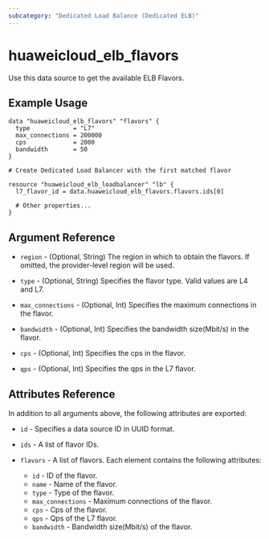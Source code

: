 ```yaml
---
subcategory: "Dedicated Load Balance (Dedicated ELB)"
---
```


# huaweicloud_elb_flavors

Use this data source to get the available ELB Flavors.

## Example Usage

```hcl
data "huaweicloud_elb_flavors" "flavors" {
  type            = "L7"
  max_connections = 200000
  cps             = 2000
  bandwidth       = 50
}

# Create Dedicated Load Balancer with the first matched flavor

resource "huaweicloud_elb_loadbalancer" "lb" {
  l7_flavor_id = data.huaweicloud_elb_flavors.flavors.ids[0]

  # Other properties...
}
```

## Argument Reference

* `region` - (Optional, String) The region in which to obtain the flavors. If omitted, the provider-level region will be used.

* `type` - (Optional, String) Specifies the flavor type. Valid values are L4 and L7.

* `max_connections` - (Optional, Int) Specifies the maximum connections in the flavor.

* `bandwidth` - (Optional, Int) Specifies the bandwidth size(Mbit/s) in the flavor.

* `cps` - (Optional, Int) Specifies the cps in the flavor.

* `qps` - (Optional, Int) Specifies the qps in the L7 flavor.


## Attributes Reference

In addition to all arguments above, the following attributes are exported:

* `id` - Specifies a data source ID in UUID format.

* `ids` - A list of flavor IDs.

* `flavors` - A list of flavors. Each element contains the following attributes:
  * `id` - ID of the flavor.
  * `name` - Name of the flavor.
  * `type` - Type of the flavor.
  * `max_connections` - Maximum connections of the flavor.
  * `cps` - Cps of the flavor.
  * `qps` - Qps of the L7 flavor.
  * `bandwidth` - Bandwidth size(Mbit/s) of the flavor.
